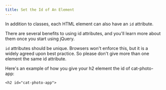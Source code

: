 ```yaml
---
title: Set the Id of An Element
---
```

In addition to classes, each HTML element can also have an `id` attribute.

There are several benefits to using id attributes, and you'll learn more about them once you start using jQuery.

`id` attributes should be unique. Browsers won't enforce this, but it is a widely agreed upon best practice. So please don't give more than one element the same id attribute.

Here's an example of how you give your h2 element the id of cat-photo-app:

    <h2 id="cat-photo-app">